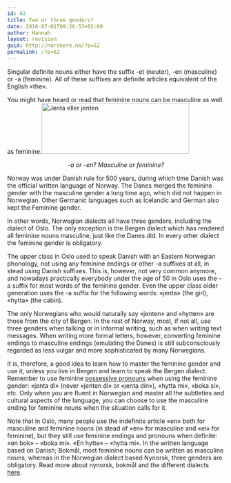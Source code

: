 ```yaml
---
id: 62
title: Two or three genders?
date: 2016-07-01T09:26:53+02:00
author: Hannah
layout: revision
guid: http://norskere.no/?p=62
permalink: /?p=62
---
```

Singular definite nouns either have the suffix -et (neuter), -en (masculine) or -a (feminine). All of these suffixes are definite articles equivalent of the English &laquo;the&raquo;.

You might have heard or read that feminine nouns can be masculine as well as feminine.<img loading="lazy" class="wp-image-56 aligncenter" src="http://norskere.no/wp-content/uploads/2014/03/image-1024x350.jpg" alt="Jenta eller jenten" width="342" height="117" srcset="http://norskere.no/wp-content/uploads/2014/03/image-1024x350.jpg 1024w, http://norskere.no/wp-content/uploads/2014/03/image-300x102.jpg 300w, http://norskere.no/wp-content/uploads/2014/03/image.jpg 2048w" sizes="(max-width: 342px) 100vw, 342px" />

<p style="text-align: center;">
  <em>-a or -en? Masculine or feminine?</em>
</p>

Norway was under Danish rule for 500 years, during which time Danish was the official written language of Norway. The Danes merged the feminine gender with the masculine gender a long time ago, which did not happen in Norwegian. Other Germanic languages such as Icelandic and German also kept the Feminine gender.

In other words, Norwegian dialects all have three genders, including the dialect of Oslo. The only exception is the Bergen dialect which has rendered all feminine nouns masculine, just like the Danes did. In every other dialect the feminine gender is obligatory.

The upper class in Oslo used to speak Danish with an Eastern Norwegian phonology, not using any feminine endings or other -a suffixes at all, in stead using Danish suffixes. This is, however, not very common anymore, and nowadays practically everybody under the age of 50 in Oslo uses the -a suffix for most words of the feminine gender. Even the upper class older generation uses the -a suffix for the following words: &laquo;jenta&raquo; (the girl), &laquo;hytta&raquo; (the cabin).

The only Norwegians who would naturally say &laquo;jenten&raquo; and &laquo;hytten&raquo; are those from the city of Bergen. In the rest of Norway, most, if not all, use three genders when talking or in informal writing, such as when writing text messages. When writing more formal letters, however, converting feminine endings to masculine endings (emulating the Danes) is still subconsciously regarded as less vulgar and more sophisticated by many Norwegians.

It is, therefore, a good idea to learn how to master the feminine gender and use it, unless you live in Bergen and learn to speak the Bergen dialect. Remember to use feminine [possessive pronouns](http://norskere.no/?p=36) when using the feminine gender: &laquo;jenta di&raquo; (never &laquo;jenten di&raquo; or &laquo;jenta din&raquo;), &laquo;hytta mi&raquo;, &laquo;boka si&raquo;, etc. Only when you are fluent in Norwegian and master all the subtleties and cultural aspects of the language, you can choose to use the masculine ending for feminine nouns when the situation calls for it.

Note that in Oslo, many people use the indefinite article &laquo;en&raquo; both for masculine and feminine nouns (in stead of &laquo;en&raquo; for masculine and &laquo;ei&raquo; for feminine), but they still use feminine endings and pronouns when definite: &laquo;en bok&raquo; &#8211; &laquo;boka mi&raquo;. &laquo;En hytte&raquo; &#8211; &laquo;hytta mi&raquo;. In the written language based on Danish; Bokmål, most feminine nouns can be written as masculine nouns, whereas in the Norwegian dialect based Nynorsk, three genders are obligatory. Read more about nynorsk, bokmål and the different dialects [here](http://norskere.no/?p=81).

&nbsp;